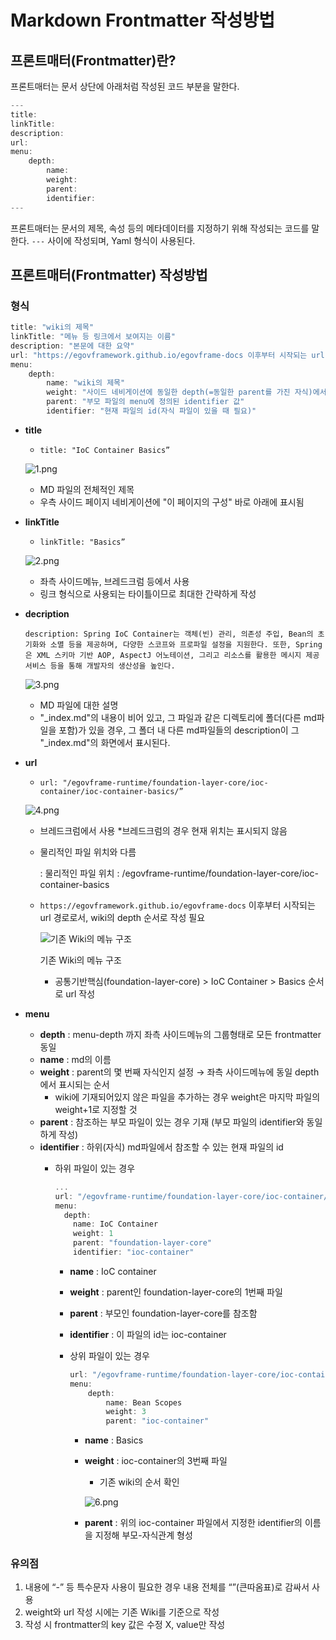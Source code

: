 # Markdown Frontmatter 작성방법

## 프론트매터(Frontmatter)란?

프론트매터는 문서 상단에 아래처럼 작성된 코드 부분을 말한다.

```go
---
title:
linkTitle:
description:
url:
menu:
    depth:
        name:
        weight:
        parent:
        identifier:
---
```

프론트매터는 문서의 제목, 속성 등의 메타데이터를 지정하기 위해 작성되는 코드를 말한다.
`---` 사이에 작성되며, Yaml 형식이 사용된다.

## 프론트매터(Frontmatter) 작성방법

### 형식

```go
title: "wiki의 제목"
linkTitle: "메뉴 등 링크에서 보여지는 이름"
description: "본문에 대한 요약"
url: "https://egovframework.github.io/egovframe-docs 이후부터 시작되는 url 경로"
menu:
    depth:
        name: "wiki의 제목"
        weight: "사이드 네비게이션에 동일한 depth(=동일한 parent를 가진 자식)에서 정렬하는 순번"
        parent: "부모 파일의 menu에 정의된 identifier 값"
        identifier: "현재 파일의 id(자식 파일이 있을 때 필요)"
```

- **title**
    - `title: "IoC Container Basics”`
    
    ![1.png](1.png)
    
    - MD 파일의 전체적인 제목
    - 우측 사이드 페이지 네비게이션에 "이 페이지의 구성" 바로 아래에 표시됨
    
- **linkTitle**
    - `linkTitle: "Basics”`
    
    ![2.png](2.png)
    
    - 좌측 사이드메뉴, 브레드크럼 등에서 사용
    - 링크 형식으로 사용되는 타이틀이므로 최대한 간략하게 작성

- **decription**
    
    `description: Spring IoC Container는 객체(빈) 관리, 의존성 주입, Bean의 초기화와 소멸 등을 제공하며, 다양한 스코프와 프로파일 설정을 지원한다. 또한, Spring은 XML 스키마 기반 AOP, AspectJ 어노테이션, 그리고 리소스를 활용한 메시지 제공 서비스 등을 통해 개발자의 생산성을 높인다.`
    
    ![3.png](3.png)
    
    - MD 파일에 대한 설명
    - "_index.md"의 내용이 비어 있고, 그 파일과 같은 디렉토리에 폴더(다른 md파일을 포함)가 있을 경우, 그 폴더 내 다른 md파일들의 description이 그 "_index.md"의 화면에서 표시된다.

- **url**
    - `url: "/egovframe-runtime/foundation-layer-core/ioc-container/ioc-container-basics/”`
    
    ![4.png](4.png)
    
    - 브레드크럼에서 사용
    *브레드크럼의 경우 현재 위치는 표시되지 않음
    - 물리적인 파일 위치와 다름
        
        : 물리적인 파일 위치 : /egovframe-runtime/foundation-layer-core/ioc-container-basics
        
    - `https://egovframework.github.io/egovframe-docs` 이후부터 시작되는 url 경로로서, wiki의 depth 순서로 작성 필요
        
        ![기존 Wiki의 메뉴 구조](5.png)
        
        기존 Wiki의 메뉴 구조
        
        - 공통기반핵심(foundation-layer-core) > IoC Container > Basics 순서로 url 작성

- **menu**
    - **depth** : menu-depth 까지 좌측 사이드메뉴의 그룹형태로 모든 frontmatter 동일
    - **name** : md의 이름
    - **weight** : parent의 몇 번째 자식인지 설정 → 좌측 사이드메뉴에 동일 depth에서 표시되는 순서
        - wiki에 기재되어있지 않은 파일을 추가하는 경우 weight은 마지막 파일의 weight+1로 지정할 것
    - **parent** : 참조하는 부모 파일이 있는 경우 기재 (부모 파일의 identifier와 동일하게 작성)
    - **identifier** : 하위(자식) md파일에서 참조할 수 있는 현재 파일의 id
        - 하위 파일이 있는 경우
            
            ```go
            ...
            url: "/egovframe-runtime/foundation-layer-core/ioc-container/"
            menu:
              depth:
                name: IoC Container
                weight: 1
                parent: "foundation-layer-core"
                identifier: "ioc-container"
            ```
            
            - **name** : IoC container
            - **weight** : parent인 foundation-layer-core의 1번째 파일
            - **parent** : 부모인 foundation-layer-core를 참조함
            - **identifier** : 이 파일의 id는 ioc-container
            
            - 상위 파일이 있는 경우
                
                ```go
                url: "/egovframe-runtime/foundation-layer-core/ioc-container/ioc-container-bean_scope/"
                menu:
                    depth:
                        name: Bean Scopes
                        weight: 3
                        parent: "ioc-container"
                ```
                
                - **name** : Basics
                - **weight** : ioc-container의 3번째 파일
                    - 기존 wiki의 순서 확인
                    
                    ![6.png](6.png)
                    
                - **parent** : 위의 ioc-container 파일에서 지정한 identifier의 이름을 지정해 부모-자식관계 형성

### 유의점

1. 내용에 “-” 등 특수문자 사용이 필요한 경우 내용 전체를 “”(큰따옴표)로 감싸서 사용
2. weight와 url 작성 시에는 기존 Wiki를 기준으로 작성
3. 작성 시 frontmatter의 key 값은 수정 X, value만 작성
